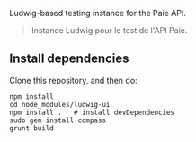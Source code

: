 Ludwig-based testing instance for the Paie API.

> Instance Ludwig pour le test de l'API Paie.


Install dependencies
--------------------

Clone this repository, and then do:

```shell
npm install
cd node_modules/ludwig-ui
npm install .	# install devDependencies
sudo gem install compass
grunt build
```
